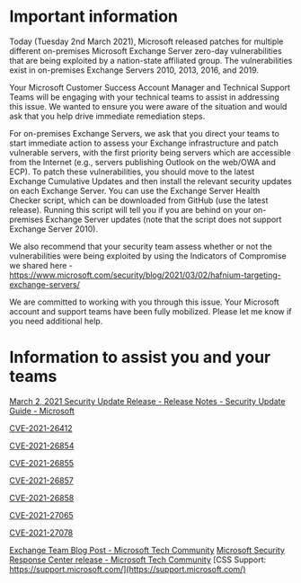 # Important information

Today (Tuesday 2nd March 2021), Microsoft released patches for multiple different on-premises Microsoft Exchange Server zero-day vulnerabilities that are being exploited by a nation-state affiliated group.  The vulnerabilities exist in on-premises Exchange Servers 2010, 2013, 2016, and 2019.  
 
Your Microsoft Customer Success Account Manager and Technical Support Teams will be engaging with your technical teams to assist in addressing this issue.  We wanted to ensure you were aware of the situation and would ask that you help drive immediate remediation steps.
 
For on-premises Exchange Servers, we ask that you direct your teams to start immediate action to assess your Exchange infrastructure and patch vulnerable servers, with the first priority being servers which are accessible from the Internet (e.g., servers publishing Outlook on the web/OWA and ECP).  To patch these vulnerabilities, you should move to the latest Exchange Cumulative Updates and then install the relevant security updates on each Exchange Server.  You can use the Exchange Server Health Checker script, which can be downloaded from GitHub (use the latest release). Running this script will tell you if you are behind on your on-premises Exchange Server updates (note that the script does not support Exchange Server 2010). 
 
We also recommend that your security team assess whether or not the vulnerabilities were being exploited by using the Indicators of Compromise we shared here - 
https://www.microsoft.com/security/blog/2021/03/02/hafnium-targeting-exchange-servers/

 
 
We are committed to working with you through this issue.  Your Microsoft account and support teams have been fully mobilized.  Please let me know if you need additional help.
 
# Information to assist you and your teams
 
[March 2, 2021 Security Update Release - Release Notes - Security Update Guide - Microsoft](https://msrc.microsoft.com/update-guide/releaseNote/2021-Mar)

[CVE-2021-26412](https://msrc.microsoft.com/update-guide/en-US/vulnerability/CVE-2021-26412)

[CVE-2021-26854](https://msrc.microsoft.com/update-guide/en-US/vulnerability/CVE-2021-26854)

[CVE-2021-26855](https://msrc.microsoft.com/update-guide/en-US/vulnerability/CVE-2021-26855)

[CVE-2021-26857](https://msrc.microsoft.com/update-guide/en-US/vulnerability/CVE-2021-26857)

[CVE-2021-26858](https://msrc.microsoft.com/update-guide/en-US/vulnerability/CVE-2021-26858)

[CVE-2021-27065](https://msrc.microsoft.com/update-guide/en-US/vulnerability/CVE-2021-27065)

[CVE-2021-27078](https://msrc.microsoft.com/update-guide/en-US/vulnerability/CVE-2021-27078)

 
 
[Exchange Team Blog Post - Microsoft Tech Community](https://techcommunity.microsoft.com/t5/exchange-team-blog/released-march-2021-exchange-server-security-updates/ba-p/2175901)
[Microsoft Security Response Center release - Microsoft Tech Community](https://techcommunity.microsoft.com/t5/exchange-team-blog/released-march-2021-exchange-server-security-updates/ba-p/2175901)
[CSS Support: https://support.microsoft.com/](https://support.microsoft.com/)
